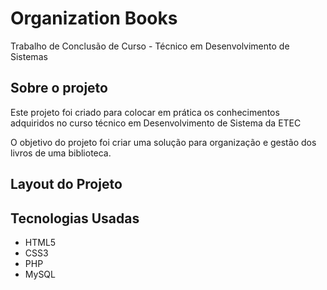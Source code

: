 # Organization Books
 
Trabalho de Conclusão de Curso - Técnico em Desenvolvimento de Sistemas 

## Sobre o projeto
Este projeto foi criado para colocar em prática os conhecimentos adquiridos no curso técnico em Desenvolvimento de Sistema da ETEC

O objetivo do projeto foi criar uma solução para organização e gestão dos livros de uma biblioteca. 

## Layout do Projeto


## Tecnologias Usadas
* HTML5
* CSS3
* PHP 
* MySQL
